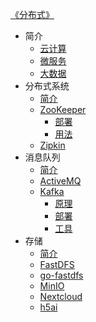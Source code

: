 [《分布式》](index.md)

- 简介
  - [云计算](简介/云计算.md)
  - [微服务](简介/微服务.md)
  - [大数据](简介/大数据.md)
- 分布式系统
  - [简介](分布式系统/简介.md)
  - [ZooKeeper](分布式系统/ZooKeeper/ZooKeeper.md)
    - [部署](分布式系统/ZooKeeper/部署.md)
    - [用法](分布式系统/ZooKeeper/用法.md)
  - [Zipkin](分布式系统/Zipkin.md)
- 消息队列
  - [简介](消息队列/简介.md)
  - [ActiveMQ](消息队列/ActiveMQ.md)
  - [Kafka](消息队列/Kafka/Kafka.md)
    - [原理](消息队列/Kafka/原理.md)
    - [部署](消息队列/Kafka/部署.md)
    - [工具](消息队列/Kafka/工具.md)
- 存储
  - [简介](存储/简介.md)
  - [FastDFS](存储/FastDFS.md)
  - [go-fastdfs](存储/go-fastdfs.md)
  - [MinIO](存储/MinIO.md)
  - [Nextcloud](存储/Nextcloud.md)
  - [h5ai](存储/h5ai.md)
